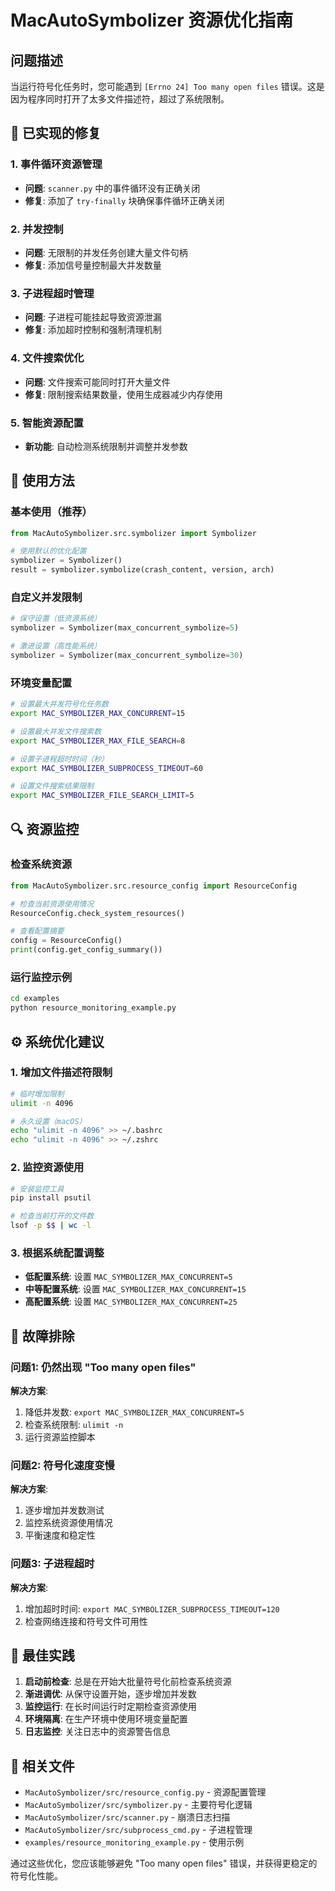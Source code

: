 # MacAutoSymbolizer 资源优化指南

## 问题描述

当运行符号化任务时，您可能遇到 `[Errno 24] Too many open files` 错误。这是因为程序同时打开了太多文件描述符，超过了系统限制。

## 🔧 已实现的修复

### 1. 事件循环资源管理
- **问题**: `scanner.py` 中的事件循环没有正确关闭
- **修复**: 添加了 `try-finally` 块确保事件循环正确关闭

### 2. 并发控制
- **问题**: 无限制的并发任务创建大量文件句柄
- **修复**: 添加信号量控制最大并发数量

### 3. 子进程超时管理
- **问题**: 子进程可能挂起导致资源泄漏
- **修复**: 添加超时控制和强制清理机制

### 4. 文件搜索优化
- **问题**: 文件搜索可能同时打开大量文件
- **修复**: 限制搜索结果数量，使用生成器减少内存使用

### 5. 智能资源配置
- **新功能**: 自动检测系统限制并调整并发参数

## 🚀 使用方法

### 基本使用（推荐）
```python
from MacAutoSymbolizer.src.symbolizer import Symbolizer

# 使用默认的优化配置
symbolizer = Symbolizer()
result = symbolizer.symbolize(crash_content, version, arch)
```

### 自定义并发限制
```python
# 保守设置（低资源系统）
symbolizer = Symbolizer(max_concurrent_symbolize=5)

# 激进设置（高性能系统）
symbolizer = Symbolizer(max_concurrent_symbolize=30)
```

### 环境变量配置
```bash
# 设置最大并发符号化任务数
export MAC_SYMBOLIZER_MAX_CONCURRENT=15

# 设置最大并发文件搜索数
export MAC_SYMBOLIZER_MAX_FILE_SEARCH=8

# 设置子进程超时时间（秒）
export MAC_SYMBOLIZER_SUBPROCESS_TIMEOUT=60

# 设置文件搜索结果限制
export MAC_SYMBOLIZER_FILE_SEARCH_LIMIT=5
```

## 🔍 资源监控

### 检查系统资源
```python
from MacAutoSymbolizer.src.resource_config import ResourceConfig

# 检查当前资源使用情况
ResourceConfig.check_system_resources()

# 查看配置摘要
config = ResourceConfig()
print(config.get_config_summary())
```

### 运行监控示例
```bash
cd examples
python resource_monitoring_example.py
```

## ⚙️ 系统优化建议

### 1. 增加文件描述符限制
```bash
# 临时增加限制
ulimit -n 4096

# 永久设置（macOS）
echo "ulimit -n 4096" >> ~/.bashrc
echo "ulimit -n 4096" >> ~/.zshrc
```

### 2. 监控资源使用
```bash
# 安装监控工具
pip install psutil

# 检查当前打开的文件数
lsof -p $$ | wc -l
```

### 3. 根据系统配置调整
- **低配置系统**: 设置 `MAC_SYMBOLIZER_MAX_CONCURRENT=5`
- **中等配置系统**: 设置 `MAC_SYMBOLIZER_MAX_CONCURRENT=15`
- **高配置系统**: 设置 `MAC_SYMBOLIZER_MAX_CONCURRENT=25`

## 🐛 故障排除

### 问题1: 仍然出现 "Too many open files"
**解决方案**:
1. 降低并发数: `export MAC_SYMBOLIZER_MAX_CONCURRENT=5`
2. 检查系统限制: `ulimit -n`
3. 运行资源监控脚本

### 问题2: 符号化速度变慢
**解决方案**:
1. 逐步增加并发数测试
2. 监控系统资源使用情况
3. 平衡速度和稳定性

### 问题3: 子进程超时
**解决方案**:
1. 增加超时时间: `export MAC_SYMBOLIZER_SUBPROCESS_TIMEOUT=120`
2. 检查网络连接和符号文件可用性

## 📝 最佳实践

1. **启动前检查**: 总是在开始大批量符号化前检查系统资源
2. **渐进调优**: 从保守设置开始，逐步增加并发数
3. **监控运行**: 在长时间运行时定期检查资源使用
4. **环境隔离**: 在生产环境中使用环境变量配置
5. **日志监控**: 关注日志中的资源警告信息

## 🔗 相关文件

- `MacAutoSymbolizer/src/resource_config.py` - 资源配置管理
- `MacAutoSymbolizer/src/symbolizer.py` - 主要符号化逻辑  
- `MacAutoSymbolizer/src/scanner.py` - 崩溃日志扫描
- `MacAutoSymbolizer/src/subprocess_cmd.py` - 子进程管理
- `examples/resource_monitoring_example.py` - 使用示例

通过这些优化，您应该能够避免 "Too many open files" 错误，并获得更稳定的符号化性能。
